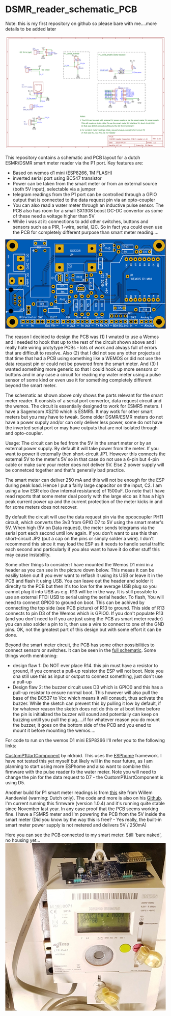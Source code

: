 # DSMR_reader_schematic_PCB

Note: this is my first repository on github so please bare with me....more details to be added later

![alt text](Schematic_DSMR_reader_only_PCB_v1.0.png "Smart meter P1 port reader schematic")

This repository contains a schematic and PCB layout for a dutch ESMR/DSMR smart meter reader via the P1 port. Key features are:
- Based on wemos d1 mini (ESP8266, 1M FLASH)
- inverted serial port using BC547 transistor
- Power can be taken from the smart meter or from an external source (both 5V input), selectable via a jumper
- telegram readings from the P1 port can be controlled through a GPIO output that is connected to the data request pin via an opto-coupler
- You can also read a water meter through an inductive pulse sensor. The PCB also has room for a small SX1308 boost DC-DC convertor as some of these need a voltage higher than 5V
- While i was at it: connections to add other switches, buttons and sensors such as a PIR, 1-wire, serial, I2C. So in fact you could even use the PCB for completely different purpose than smart meter reading....


![alt text](files/DSMR5_reader_PCB_top_a.png "Smart meter P1 port reader PCB top side")

The reason I decided to design the PCB was (1) I wnated to use a Wemos and i needed to hook that up to the rest of the circuit shown above and I really hate wiring protytype PCBs - lots of work and always full of errors that are difficult to resolve. Also (2) that I did not see any other projects at that time that had a PCB using something like a WEMOS or did not use the data request pin or could not be powered from the smart meter. And (3) I wanted something more generic so that I could hook up more sensors or buttons and in any case a circuit for reading my water meter using a pulse sensor of some kind or even use it for something completely different beyond the smart meter.

The schematic as shown above only shows the parts relevant for the smart meter reader. It consists of a serial port convertor, data request circuit and the wemos. The circuit is essentially designed to work for ESMR5 meters. I have a Sagemcom XS210 which is ESMR5. It may wotk for other smart meters but you may have to tweak. Some older DSMR/ESMR meters do not have a power supply and/or can only deliver less power, some do not have the inverted serial port or may have outputs that are not isolated through and opto-coupler.

Usage:
The circuit can be fed from the 5V in the smart meter or by an external power supply. By default it will take power from the meter. If you want to power it externally then short-circuit JP1. However this connects the external 5V to the meter's 5V so in that case do not use a 6-pin but 4-pin cable or make sure your meter does not deliver 5V. Else 2 power supply will be connetced together and that's generally bad practice.

The smart meter can deliver 250 mA and this will not be enough for the ESP during peak load. Hence I put a fairly large capacitor on the input, C2. I am using a low ESR elco (low internal resistance) of 1500uF. Do note that I have read reports that some meter deal poorly with the large elco as it has a high peak current power up and the current protection of the meter kicks in and for some meters does not recover. 

By default the circuit will use the data request pin via the opcocoupler PH11 circuit, which converts the 3v3 from GPIO D7 to 5V using the smart meter's 5V. When high (5V on Data request), the meter sends telegrams via the serial port each second until low again. If you don't want to use this then short-circuit JP2 (put a cap on the pins or simply solder a wire). I don't recommend this since it may load the ESP as it needs to handle serial traffic each second and particularly if you also want to have it do other stuff this may cause instability.

Some other things to consider: I have mounted the Wemos D1 mini in a header as you can see in the picture down below. This meaas it can be easiliy taken out if you ever want to reflash it using its USB or leave it in the PCB and flash it using USB. You can leave out the header and solder it direclty to the PCB but then it's too low for the average USB plug so you cannot plug it into USB as e.g. R13 will be in the way. It is still possible to use an external FTDI USB to serial using the serial header. To flash, You will need to connect GPIO0 to ground on boot. This can be achived by connecting the top side (see PCB picture) of R13 to ground. This side of R13 connects to pin D3 of the Wemos which is GPIO0. If you don't populate R13 (and you don't need to if you are just using the PCB as smart meter reader) you can also solder a pin to it, then use a wire to connect to one of the GND pins. OK, not the greatest part of this design but with some effort it can be done.

Beyond the smart meter circuit, the PCB has some other possibilities to connect sensors or switches. It can be seen in the [full schematic](https://github.com/mrWheel/DSMRloggerWS). Some things worth mentioning:
- design flaw 1: Do NOT ever place R14. this pin must have a resistor to ground, if you connect a pull-up resistor the ESP will not boot. Note you cna still use this as input or output to connect something, just don't use a pull-up
- Design flaw 2: the buzzer circuit uses D3 which is GPIO0 and this has a pull-up resistor to ensure normal boot. This however will also pull the base of the BC537 to Vcc which means it will consudt, thus activate the buzzer. While the sketch can prevent this by pulling it low by default, if for whatever reason the sketch does not do this or at boot time before the pin is initialized the buzzer will sound and potentially can keep on buzzing untill you  pull the plug.....if for whatever reason you do mount the buzzer, it goes on the bottom side of the PCB and you ened to mount it before mounting the wemos....


For code to run on the wemos D1 mini ESP8266 I'll refer you to the following links:

[CustomP1UartComponent](https://github.com/nldroid/CustomP1UartComponent "CustomP1UartComponent by nldroid") by nldroid. This uses the [ESPhome](https://esphome.io/index.html) framework. I have not tested this yet myself but likely will in the near future, as I am planning to start using more ESPhome and also want to combine this firmware with the pulse reader fo the water meter. Note you will need to change the pin for the data request to D7 - the CustomP1UartComponent is using D5.

Another build for P1 smart meter readings is from [this](https://willem.aandewiel.nl/index.php/2019/04/09/dsmr-logger-v4-slimme-meter-uitlezer/) site from Willem Aandewiel (warning: Dutch only). The code and more is also on his [Github](https://github.com/mrWheel/DSMRloggerWS). I'm current running this firmware (version 1.0.4) and it's running quite stable since November last year. In any case proof that the PCB seems working fine. I have a FSMR5 meter and I'm powering the PCB from the 5V inside the smart meter (Did you know by the way this is free? - Yes really, the built-in smart meter power supply is not metered and delivers 5V / 250mA)

Here you can see the PCB connected to my smart meter. Still 'bare naked', no housing yet...
![alt text](files/smartmeter_reader_s.jpg "Smart meter P1 port reader PCB connected to Sagemcom XS210")



